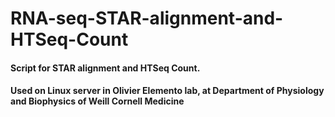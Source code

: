 # RNA-seq-STAR-alignment-and-HTSeq-Count
#### Script for STAR alignment and HTSeq Count. 
#### Used on Linux server in Olivier Elemento lab, at Department of Physiology and Biophysics of Weill Cornell Medicine
